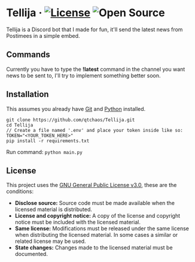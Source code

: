 # Tellija &middot; [![License](https://img.shields.io/badge/License-GPLv3-blue.svg)](https://www.gnu.org/licenses/gpl-3.0) ![Open Source](https://img.shields.io/badge/open_source-<3-critical)

Tellija is a Discord bot that I made for fun, it'll send the latest news from Postimees in a simple embed.

## Commands
Currently you have to type the **!latest** command in the channel you want news to be sent to, I'll try to implement something better soon.

## Installation
This assumes you already have [Git](https://git-scm.com/downloads) and [Python](https://www.python.org/) installed.
```
git clone https://github.com/qtchaos/Tellija.git
cd Tellija
// Create a file named '.env' and place your token inside like so: TOKEN="<YOUR_TOKEN_HERE>"
pip install -r requirements.txt
```
Run command: ``python main.py``

## License
This project uses the [GNU General Public License v3.0](https://choosealicense.com/licenses/gpl-3.0/), these are the conditions:
* **Disclose source:** Source code must be made available when the licensed material is distributed.
* **License and copyright notice:** A copy of the license and copyright notice must be included with the licensed material.
* **Same license:** Modifications must be released under the same license when distributing the licensed material. In some cases a similar or related license may be used.
* **State changes:** Changes made to the licensed material must be documented.

    
